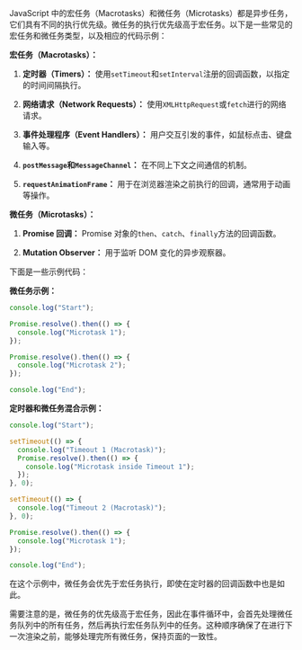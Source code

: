 JavaScript 中的宏任务（Macrotasks）和微任务（Microtasks）都是异步任务，它们具有不同的执行优先级。微任务的执行优先级高于宏任务。以下是一些常见的宏任务和微任务类型，以及相应的代码示例：

**宏任务（Macrotasks）：**

1. **定时器（Timers）：** 使用`setTimeout`和`setInterval`注册的回调函数，以指定的时间间隔执行。

2. **网络请求（Network Requests）：** 使用`XMLHttpRequest`或`fetch`进行的网络请求。

3. **事件处理程序（Event Handlers）：** 用户交互引发的事件，如鼠标点击、键盘输入等。

4. **`postMessage`和`MessageChannel`：** 在不同上下文之间通信的机制。

5. **`requestAnimationFrame`：** 用于在浏览器渲染之前执行的回调，通常用于动画等操作。

**微任务（Microtasks）：**

1. **Promise 回调：** Promise 对象的`then`、`catch`、`finally`方法的回调函数。

2. **Mutation Observer：** 用于监听 DOM 变化的异步观察器。

下面是一些示例代码：

**微任务示例：**

```javascript
console.log("Start");

Promise.resolve().then(() => {
  console.log("Microtask 1");
});

Promise.resolve().then(() => {
  console.log("Microtask 2");
});

console.log("End");
```

**定时器和微任务混合示例：**

```javascript
console.log("Start");

setTimeout(() => {
  console.log("Timeout 1 (Macrotask)");
  Promise.resolve().then(() => {
    console.log("Microtask inside Timeout 1");
  });
}, 0);

setTimeout(() => {
  console.log("Timeout 2 (Macrotask)");
}, 0);

Promise.resolve().then(() => {
  console.log("Microtask 1");
});

console.log("End");
```

在这个示例中，微任务会优先于宏任务执行，即使在定时器的回调函数中也是如此。

需要注意的是，微任务的优先级高于宏任务，因此在事件循环中，会首先处理微任务队列中的所有任务，然后再执行宏任务队列中的任务。这种顺序确保了在进行下一次渲染之前，能够处理完所有微任务，保持页面的一致性。
